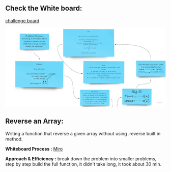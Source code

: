 ## Check the White board: 

[challenge board](https://miro.com/app/board/o9J_lEVA5Lw=/)

![Miro](/images/codeChallenge1.jpg)

## Reverse an Array:
Writing a function that reverse a given array without using .reverse built in method.

**Whiteboard Process :** [Miro](images/codeChallenge1.jpg)

**Approach & Efficiency :** break down the problem into smaller problems, step by step build the full function, it didn't take long, it took about 30 min.
